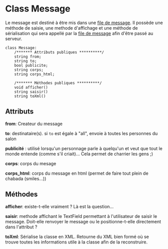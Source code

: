 # Class Message #

Le message est destiné à être mis dans une [file de message](CommunFileMessage.md). Il possède une méthode de saisie, une methode d'affichage et une méthode de sérialisation qui sera appellé par la [file de message](CommunFileMessage.md) afin d'être passé au serveur.

```
class Message:
    /******* Attributs publiques **********/
    string from;
    string to;
    bool publicite;
    string corps;
    string corps_html;

    /******* Méthodes publiques **********/
    void afficher()
    string saisir()
    string toXml()

```

## Attributs ##
**from**: Createur du message

**to**: destinataire(s). si `to` est égale à "all", envoie à toutes les personnes du salon

**publicité** :
utilisé lorsqu'un personnage parle à quelqu'un et veut que tout le monde entende (comme s'il criait)... Cela permet de charrier les gens ;)

**corps**: corps du mesage

**corps\_html**: corps du message en html (permet de faire tout plein de chabada (smiles...))

## Méthodes ##
**afficher**: existe-t-elle vraiment ? Là est la question...

**saisir**: methode affichant le TextField permettant à l'utilisateur de saisir le message. Doit-elle renvoyer le message ou le positionne-t-elle directement dans l'attribut ?

**toXml**: Sérialise la classe en XML. Retourne du XML bien formé où se trouve toutes les informations utile à la classe afin de la reconstruire.